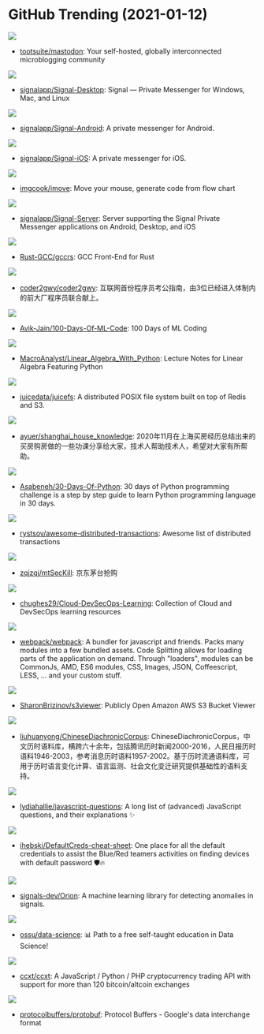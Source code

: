 # GitHub Trending (2021-01-12)

![](https://img.shields.io/badge/Ruby-New%20169-green?style=flat-square&logo=appveyor)
- [tootsuite/mastodon](https://github.com/tootsuite/mastodon): Your self-hosted, globally interconnected microblogging community

![](https://img.shields.io/badge/JavaScript-New%20486-green?style=flat-square&logo=appveyor)
- [signalapp/Signal-Desktop](https://github.com/signalapp/Signal-Desktop): Signal — Private Messenger for Windows, Mac, and Linux

![](https://img.shields.io/badge/Java-New%20820-green?style=flat-square&logo=appveyor)
- [signalapp/Signal-Android](https://github.com/signalapp/Signal-Android): A private messenger for Android.

![](https://img.shields.io/badge/Swift-New%20331-green?style=flat-square&logo=appveyor)
- [signalapp/Signal-iOS](https://github.com/signalapp/Signal-iOS): A private messenger for iOS.

![](https://img.shields.io/badge/TypeScript-New%2040-green?style=flat-square&logo=appveyor)
- [imgcook/imove](https://github.com/imgcook/imove): Move your mouse, generate code from flow chart

![](https://img.shields.io/badge/Java-New%20567-green?style=flat-square&logo=appveyor)
- [signalapp/Signal-Server](https://github.com/signalapp/Signal-Server): Server supporting the Signal Private Messenger applications on Android, Desktop, and iOS

![](https://img.shields.io/badge/none-New%20105-green?style=flat-square&logo=appveyor)
- [Rust-GCC/gccrs](https://github.com/Rust-GCC/gccrs): GCC Front-End for Rust

![](https://img.shields.io/badge/none-New%20888-green?style=flat-square&logo=appveyor)
- [coder2gwy/coder2gwy](https://github.com/coder2gwy/coder2gwy): 互联网首份程序员考公指南，由3位已经进入体制内的前大厂程序员联合献上。

![](https://img.shields.io/badge/none-New%20137-green?style=flat-square&logo=appveyor)
- [Avik-Jain/100-Days-Of-ML-Code](https://github.com/Avik-Jain/100-Days-Of-ML-Code): 100 Days of ML Coding

![](https://img.shields.io/badge/Jupyter%20Notebook-New%20262-green?style=flat-square&logo=appveyor)
- [MacroAnalyst/Linear_Algebra_With_Python](https://github.com/MacroAnalyst/Linear_Algebra_With_Python): Lecture Notes for Linear Algebra Featuring Python

![](https://img.shields.io/badge/Go-New%20387-green?style=flat-square&logo=appveyor)
- [juicedata/juicefs](https://github.com/juicedata/juicefs): A distributed POSIX file system built on top of Redis and S3.

![](https://img.shields.io/badge/none-New%20212-green?style=flat-square&logo=appveyor)
- [ayuer/shanghai_house_knowledge](https://github.com/ayuer/shanghai_house_knowledge): 2020年11月在上海买房经历总结出来的买房购房做的一些功课分享给大家，技术人帮助技术人，希望对大家有所帮助。

![](https://img.shields.io/badge/Python-New%20264-green?style=flat-square&logo=appveyor)
- [Asabeneh/30-Days-Of-Python](https://github.com/Asabeneh/30-Days-Of-Python): 30 days of Python programming challenge is a step by step guide to learn Python programming language in 30 days.

![](https://img.shields.io/badge/none-New%20124-green?style=flat-square&logo=appveyor)
- [rystsov/awesome-distributed-transactions](https://github.com/rystsov/awesome-distributed-transactions): Awesome list of distributed transactions

![](https://img.shields.io/badge/Go-New%20315-green?style=flat-square&logo=appveyor)
- [zqjzqj/mtSecKill](https://github.com/zqjzqj/mtSecKill): 京东茅台抢购

![](https://img.shields.io/badge/none-New%2069-green?style=flat-square&logo=appveyor)
- [chughes29/Cloud-DevSecOps-Learning](https://github.com/chughes29/Cloud-DevSecOps-Learning): Collection of Cloud and DevSecOps learning resources

![](https://img.shields.io/badge/JavaScript-New%2016-green?style=flat-square&logo=appveyor)
- [webpack/webpack](https://github.com/webpack/webpack): A bundler for javascript and friends. Packs many modules into a few bundled assets. Code Splitting allows for loading parts of the application on demand. Through "loaders", modules can be CommonJs, AMD, ES6 modules, CSS, Images, JSON, Coffeescript, LESS, ... and your custom stuff.

![](https://img.shields.io/badge/Python-New%2053-green?style=flat-square&logo=appveyor)
- [SharonBrizinov/s3viewer](https://github.com/SharonBrizinov/s3viewer): Publicly Open Amazon AWS S3 Bucket Viewer

![](https://img.shields.io/badge/none-New%2056-green?style=flat-square&logo=appveyor)
- [liuhuanyong/ChineseDiachronicCorpus](https://github.com/liuhuanyong/ChineseDiachronicCorpus): ChineseDiachronicCorpus，中文历时语料库，横跨六十余年，包括腾讯历时新闻2000-2016，人民日报历时语料1946-2003，参考消息历时语料1957-2002。基于历时流通语料库，可用于历时语言变化计算、语言监测、社会文化变迁研究提供基础性的语料支持。

![](https://img.shields.io/badge/none-New%20273-green?style=flat-square&logo=appveyor)
- [lydiahallie/javascript-questions](https://github.com/lydiahallie/javascript-questions): A long list of (advanced) JavaScript questions, and their explanations ✨

![](https://img.shields.io/badge/Jupyter%20Notebook-New%20187-green?style=flat-square&logo=appveyor)
- [ihebski/DefaultCreds-cheat-sheet](https://github.com/ihebski/DefaultCreds-cheat-sheet): One place for all the default credentials to assist the Blue/Red teamers activities on finding devices with default password 🛡️🔥

![](https://img.shields.io/badge/Jupyter%20Notebook-New%2016-green?style=flat-square&logo=appveyor)
- [signals-dev/Orion](https://github.com/signals-dev/Orion): A machine learning library for detecting anomalies in signals.

![](https://img.shields.io/badge/none-New%2017-green?style=flat-square&logo=appveyor)
- [ossu/data-science](https://github.com/ossu/data-science): 📊 Path to a free self-taught education in Data Science!

![](https://img.shields.io/badge/JavaScript-New%20111-green?style=flat-square&logo=appveyor)
- [ccxt/ccxt](https://github.com/ccxt/ccxt): A JavaScript / Python / PHP cryptocurrency trading API with support for more than 120 bitcoin/altcoin exchanges

![](https://img.shields.io/badge/C%2B%2B-New%2021-green?style=flat-square&logo=appveyor)
- [protocolbuffers/protobuf](https://github.com/protocolbuffers/protobuf): Protocol Buffers - Google's data interchange format

